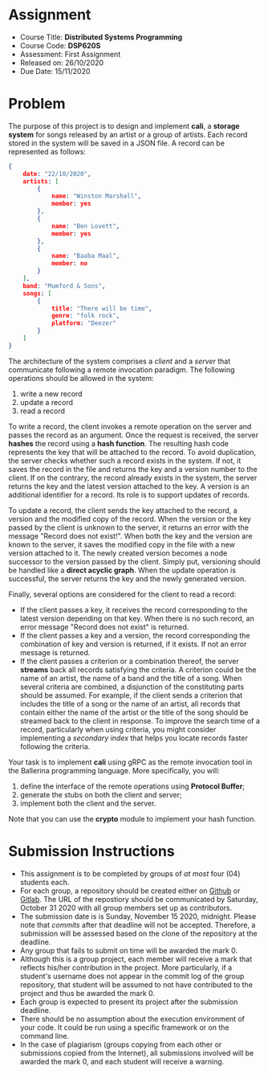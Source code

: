 Assignment
================

* Course Title: __Distributed Systems Programming__
* Course Code: **DSP620S**
* Assessment: First Assignment
* Released on: 26/10/2020
* Due Date: 15/11/2020

# Problem

The purpose of this project is to design and implement **cali**, a __storage system__ for songs released by an artist or a group of artists. Each record stored in the system will be saved in a JSON file. A record can be represented as follows:
```json
{
	date: "22/10/2020",
	artists: [
		{
			name: "Winston Marshall",
			member: yes
		},
		{
			name: "Ben Lovett",
			member: yes
		},
		{
			name: "Baaba Maal",
			member: no
		}
	],
	band: "Mumford & Sons",
	songs: [
		{
			title: "There will be time",
			genre: "folk rock",
			platform: "Deezer"
		}
	]
}
```

The architecture of the system comprises a *client* and a *server* that communicate following a remote invocation paradigm. The following operations should be allowed in the system:

1. write a new record
2. update a record
3. read a record

To write a record, the client invokes a remote operation on the server and passes the record as an argument. Once the request is received, the server **hashes** the record using a __hash function__. The resulting hash code represents the key that will be attached to the record. To avoid duplication, the server checks whether such a record exists in the system. If not, it saves the record in the file and returns the key and a version number to the client. If on the contrary, the record already exists in the system, the server returns the key and the latest version attached to the key. A version is an additional identifier for a record. Its role is to support updates of records.

To update a record, the client sends the key attached to the record, a version and the modified copy of the record. When the version or the key passed by the client is unknown to the server, it returns an error with the message "Record does not exist!". When both the key and the version are known to the server, it saves the modified copy in the file with a new version attached to it. The newly created version becomes a node successor to the version passed by the client. Simply put, versioning should be handled like a **direct acyclic graph**. When the update operation is successful, the server returns the key and the newly generated version.

Finally, several options are considered for the client to read a record:
* If the client passes a key, it receives the record corresponding to the latest version depending on that key. When there is no such record, an error message "Record does not exist" is returned.
* If the client passes a key and a version, the record corresponding the combination of key and version is returned, if it exists. If not an error message is returned.
* If the client passes a criterion or a combination thereof, the server **streams** back all records satisfying the criteria. A criterion could be the name of an artist, the name of a band and the title of a song. When several criteria are combined, a disjunction of the constituting parts should be assumed. For example, if the client sends a criterion that includes the title of a song or the name of an artist, all records that contain either the name of the artist or the title of the song should be streamed back to the client in response. To improve the search time of a record, particularly when using criteria, you might consider implementing a *secondary index* that helps you locate records faster following the criteria.

Your task is to implement **cali** using gRPC as the remote invocation tool in the Ballerina programming language. More specifically, you will:
1. define the interface of the remote operations using __Protocol Buffer__;
2. generate the stubs on both the client and server;
3. implement both the client and the server.

Note that you can use the __crypto__ module to implement your hash function.


# Submission Instructions

* This assignment is to be completed by groups of *at most* four (04) students each.
* For each group, a repository should be created either on [Github](https://github.com) or [Gitlab](https://about.gitlab.com). The URL of the repostiory should be communicated by Saturday, October 31 2020 with all group members set up as contributors.
* The submission date is is Sunday, November 15 2020, midnight. Please note that *commits* after that deadline will not be accepted. Therefore, a submission will be assessed based on the clone of the repository at the deadline.
* Any group that fails to submit on time will be awarded the mark 0.
* Although this is a group project, each member will receive a mark that reflects his/her contribution in the project. More particularly, if a student's username does not appear in the commit log of the group repository, that student will be assumed to not have contributed to the project and thus be awarded the mark 0.
* Each group is expected to present its project after the submission deadline.
* There should be no assumption about the execution environment of your code. It could be run using a specific framework or on the command line.
* In the case of plagiarism (groups copying from each other or submissions copied from the Internet), all submissions involved will be awarded the mark 0, and each student will receive a warning.